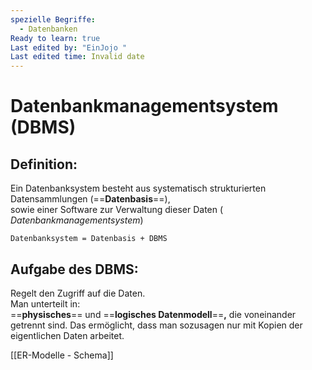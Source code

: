 ```yaml
---
spezielle Begriffe:
  - Datenbanken
Ready to learn: true
Last edited by: "EinJojo "
Last edited time: Invalid date
---
```

# Datenbankmanagementsystem (DBMS)
  
## Definition:
Ein Datenbanksystem besteht aus systematisch strukturierten Datensammlungen (==**Datenbasis**==),  
sowie einer Software zur Verwaltung dieser Daten (  
_Datenbankmanagementsystem_)  
  
`Datenbanksystem = Datenbasis + DBMS`
## Aufgabe des DBMS:
Regelt den Zugriff auf die Daten.  
Man unterteilt in:  
==**physisches**== und ==**logisches Datenmodell**==**,** die voneinander getrennt sind.
Das ermöglicht, dass man sozusagen nur mit Kopien der eigentlichen Daten arbeitet.
  
  
  
[[ER-Modelle - Schema]]